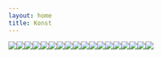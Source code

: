 ```yaml
---
layout: home
title: Konst
---
```

![](/uploads/2017/09/07/doden-1.jpg)![](/uploads/2017/09/07/barnfodsel-1.jpg)![](/uploads/2017/09/07/gubbenitaket-1.jpg)![](/uploads/2017/09/07/jordentillmiddag-1.jpg)![](/uploads/2017/09/07/farfarsklasskompis-1.jpg)![](/uploads/2017/09/07/jordenetrasig-1.jpg)![](/uploads/2017/09/07/farfarmedlejon-1.jpg)![](/uploads/2017/09/07/korsduvahoj-1.jpg)![](/uploads/2017/09/07/leksaksbil-1.jpg)![](/uploads/2017/09/07/ljus-1.jpg)![](/uploads/2017/09/07/lukas-1.jpg)![](/uploads/2017/09/07/spegelbild-1.jpg)![](/uploads/2017/09/07/oklar-1.jpg)![](/uploads/2017/09/07/kvinnaochorm-1.jpg)![](/uploads/2017/09/07/seut-1.jpg)![](/uploads/2017/09/07/rengbageduvahand-1.jpg)![](/uploads/2017/09/07/nattvard-1.jpg)![](/uploads/2017/09/07/cola-1.jpg)
